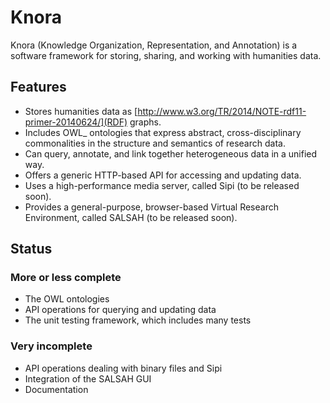 # Knora

Knora (Knowledge Organization, Representation, and Annotation) is a software
framework for storing, sharing, and working with humanities data.

## Features

* Stores humanities data as [http://www.w3.org/TR/2014/NOTE-rdf11-primer-20140624/](RDF) graphs.
* Includes OWL_ ontologies that express abstract, cross-disciplinary commonalities in the structure and semantics of research data.
* Can query, annotate, and link together heterogeneous data in a unified way.
* Offers a generic HTTP-based API for accessing and updating data.
* Uses a high-performance media server, called Sipi (to be released soon).
* Provides a general-purpose, browser-based Virtual Research Environment, called SALSAH (to be released soon).

## Status

### More or less complete

* The OWL ontologies
* API operations for querying and updating data
* The unit testing framework, which includes many tests

### Very incomplete

* API operations dealing with binary files and Sipi
* Integration of the SALSAH GUI
* Documentation
